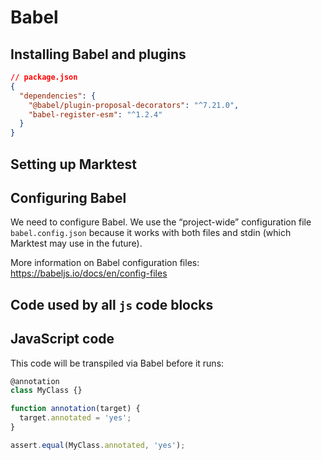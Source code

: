 # Babel

## Installing Babel and plugins

<!--marktest skip-->
```json
// package.json
{
  "dependencies": {
    "@babel/plugin-proposal-decorators": "^7.21.0",
    "babel-register-esm": "^1.2.4"
  }
}
```

## Setting up Marktest

<!--marktest config:
{
  "lang": {
    "js": {
      "defaultFileName": "main.mjs",
      "commands": [
        ["node", "--loader=babel-register-esm", "--disable-warning=ExperimentalWarning", "$FILE_NAME"],
      ],
      // https://github.com/giltayar/babel-register-esm
    },
  },
}
-->

## Configuring Babel

We need to configure Babel. We use the “project-wide” configuration file `babel.config.json` because it works with both files and stdin (which Marktest may use in the future).

More information on Babel configuration files: https://babeljs.io/docs/en/config-files

<!--marktest write="babel.config.json" neverSkip body:
{
  "plugins": [
    ["@babel/plugin-proposal-decorators", {"version": "2022-03"}]
  ]
}
-->

## Code used by all `js` code blocks

<!--marktest each="js" before:
import assert from 'node:assert/strict';
-->

## JavaScript code

This code will be transpiled via Babel before it runs:

```js
@annotation
class MyClass {}

function annotation(target) {
  target.annotated = 'yes';
}

assert.equal(MyClass.annotated, 'yes');
```
